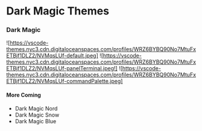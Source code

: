 # Dark Magic Themes
### Dark Magic
![https://vscode-themes.nyc3.cdn.digitaloceanspaces.com/profiles/WRZ6BYBQ90No7MtuFxETBjf1DLZ2/NVMqsLUf-default.jpeg]
![https://vscode-themes.nyc3.cdn.digitaloceanspaces.com/profiles/WRZ6BYBQ90No7MtuFxETBjf1DLZ2/NVMqsLUf-panelTerminal.jpeg!]
![https://vscode-themes.nyc3.cdn.digitaloceanspaces.com/profiles/WRZ6BYBQ90No7MtuFxETBjf1DLZ2/NVMqsLUf-commandPalette.jpeg]
#### More Coming
- Dark Magic Nord
- Dark Magic Snow
- Dark Magic Blue
